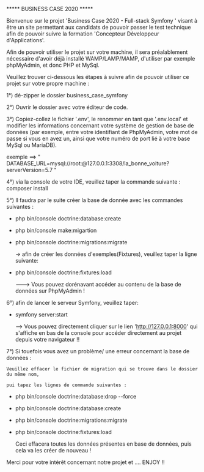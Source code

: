 ***** BUSINESS CASE 2020 *****

Bienvenue sur le projet 'Business Case 2020 - Full-stack Symfony
'
visant à être un site permettant aux candidats de pouvoir passer le test technique afin de pouvoir suivre
la formation 'Concepteur Développeur d'Applications'.

Afin de pouvoir utiliser le projet sur votre machine, il sera préalablement nécessaire
d'avoir déjà installé WAMP/LAMP/MAMP, d'utiliser par exemple phpMyAdmin, et donc PHP et MySql.

Veuillez trouver ci-dessous les étapes à suivre afin de pouvoir utiliser ce projet sur votre 
propre machine :

1°) dé-zipper le dossier business_case_symfony

2°) Ouvrir le dossier avec votre éditeur de code.

3°) Copiez-collez le fichier '.env', le renommer en tant que '.env.local' et modifier les informations
concernant votre système de gestion de base de données (par exemple, entre votre identifiant de PhpMyAdmin,
votre mot de passe si vous en avez un, ainsi que votre numéro de port lié à votre base MySql ou MariaDB).

exemple ==> " DATABASE_URL=mysql://root:@127.0.0.1:3308/la_bonne_voiture?serverVersion=5.7 " 

4°) via la console de votre IDE, veuillez taper la commande suivante : composer install

5°) Il faudra par le suite créer la base de donnée avec les commandes suivantes :

- php bin/console doctrine:database:create

- php bin/console make:migartion

- php bin/console doctrine:migrations:migrate

    -> afin de créer les données d'exemples(Fixtures), veuillez taper la ligne suivante:

- php bin/console doctrine:fixtures:load

    ---> Vous pouvez dorénavant accéder au contenu de la base de données sur PhpMyAdmin !

6°) afin de lancer le serveur Symfony, veuillez taper: 

- symfony server:start

    --> Vous pouvez directement cliquer sur le lien 'http://127.0.0.1:8000' qui s'affiche en bas de 
    la console pour accéder directement au projet depuis votre navigateur !!

7°) Si touefois vous avez un problème/ une erreur concernant la base de données :

    Veuillez effacer le fichier de migration qui se trouve dans le dossier du même nom, 

    pui tapez les lignes de commande suivantes :

- php bin/console doctrine:database:drop --force

- php bin/console doctrine:database:create

- php bin/console doctrine:migrations:migrate

- php bin/console doctrine:fixtures:load

    Ceci effacera toutes les données présentes en base de données, puis cela va les créer de nouveau !

Merci pour votre intérêt concernant notre projet et .... ENJOY !!

